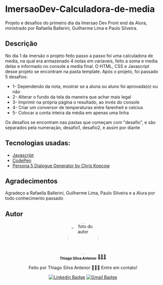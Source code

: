 # ImersaoDev-Calculadora-de-media
Projeto e desafios do primeiro dia da Imersao Dev Front end da Alura, ministrado por Rafaella Ballerini, Guilherme Lima e Paulo Silveira.

## Descrição
No dia 1 da imersão o projeto feito passo a passo foi uma calculadora de media, na qual era armazenado 4 notas em variaveis, feito a soma e media delas e informado no console a media final. O HTML, CSS e Javascript desse projeto se encontram na pasta template.
Após o projeto, foi passado 5 desafios:
* 1- Dependendo da nota, mostrar se a aluna ou aluno foi aprovada(o) ou não
* 2- Alterar o fundo da tela da maneira que achar mais legal
* 3- Imprimir na própria página o resultado, ao invés do console
* 4- Criar um conversor de temperaturas entre farenheit e celcius
* 5- Colocar a conta inteira da média em apenas uma linha

Os desafios se encontram nas pastas que começam com "desafio", e são separados pela numeração, desafio1, desafio2, e assim por diante

## Tecnologias usadas:

- [Javascript](https://developer.mozilla.org/pt-BR/docs/Web/JavaScript)
- [CodePen](https://codepen.io)
- [Persona 5 Dialogue Generator by Chris Kopcow](https://github.com/opennoise1/p5-dialogue-generator)


## Agradecimentos
Agradeço a Rafaella Ballerini, Guilherme Lima, Paulo Silveira e a Alura por todo conhecimento passado

## Autor
<div align="center">
<a href="https://www.linkedin.com/in/thiago-antenor/">
<img style="border-radius: 50%;" src="https://avatars.githubusercontent.com/u/99970279?v=4" width="100px;" alt="foto do autor"/>
 <br />
 <sub><b>Thiago Silva Antenor</b></sub></a> <a href="https://www.linkedin.com/in/thiago-antenor/" title="Linkedin"> 🧑🏾‍💻</a>


Feito por Thiago Silva Antenor 👨🏾‍💻 Entre em contato!

[![Linkedin Badge](https://img.shields.io/badge/-Thiago-blue?style=flat-square&logo=Linkedin&logoColor=white&link=https://www.linkedin.com/in/thiago-antenor/)](https://www.linkedin.com/in/thiago-antenor/) 
[![Gmail Badge](https://img.shields.io/badge/-thiagoantenor31@gmail.com-c14438?style=flat-square&logo=Gmail&logoColor=white&link=mailto:thiagoantenor31.com)](mailto:thiagoantenor31.com)
</div>
